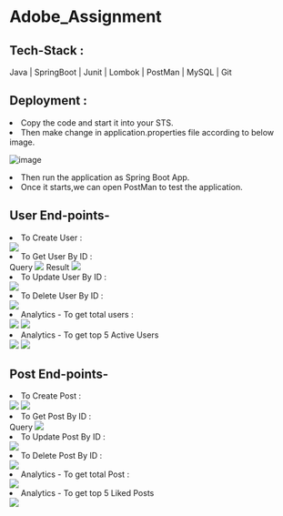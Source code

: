 # Adobe_Assignment

## Tech-Stack :
Java | SpringBoot | Junit | Lombok | PostMan | MySQL | Git

## Deployment :
<li>Copy the code and start it into your STS.</li>
<li>Then make change in application.properties file according to below image.</li>

![image](https://user-images.githubusercontent.com/107523890/230819236-b5917768-99c3-40f7-8eff-646a49049afc.png)
<li>Then run the application as Spring Boot App.</li>
<li>Once it starts,we can open PostMan to test the application.</li>

## User End-points-
<li> To Create User :</li>
<img src="https://user-images.githubusercontent.com/107523890/230820606-2c098fe2-23b5-433a-a0e8-9ea3ba244c8b.png"/>

<li> To Get User By ID :</li>
Query
<img src="https://user-images.githubusercontent.com/107523890/230820458-eb986116-bf6b-464d-be68-be678bb51f61.png"/>
Result
<img src="https://user-images.githubusercontent.com/107523890/230820207-f7290e6d-5647-421c-85d0-a05567d2df01.png"/>

<li> To Update User By ID :</li>
<img src="https://user-images.githubusercontent.com/107523890/230820873-3223bf72-6d73-4771-ab70-602aefa7c2c1.png"/>

<li> To Delete User By ID :</li>
<img src="https://user-images.githubusercontent.com/107523890/230820977-c48e3f34-6098-48ca-b4c8-da38843ab824.png"/>

<li> Analytics - To get total users :</li>
<img src="https://user-images.githubusercontent.com/107523890/230821928-109842ce-4fd8-4c26-8e80-00e6a8188628.png"/>
<img src="https://user-images.githubusercontent.com/107523890/230822384-715744b3-8cdd-4cef-ba4e-32145eccebfb.png"/>

<li> Analytics - To get top 5 Active Users</li>
<img src="https://user-images.githubusercontent.com/107523890/230822101-ea07add6-dacb-4eda-a1b8-c41452cae1a9.png"/>
<img src="https://user-images.githubusercontent.com/107523890/230822499-13eee0cf-c944-4819-8aec-32f257b1e5be.png"/>

## Post End-points-
<li> To Create Post :</li>
<img src="https://user-images.githubusercontent.com/107523890/230828002-5d761671-642f-4d8a-91db-cee8a2b3b284.png"/>
<img src="https://user-images.githubusercontent.com/107523890/230828095-60c24b32-8d1e-4d6d-8c15-d759efa8a85a.png"/>

<li> To Get Post By ID :</li>
Query
<img src="https://user-images.githubusercontent.com/107523890/230832160-1649ca64-e9f9-4563-aa23-ee46a76e6dc3.png"/>


<li> To Update Post By ID :</li>
<img src="https://user-images.githubusercontent.com/107523890/230832429-eacb502d-8f95-445e-a9e8-7b03ecc6e906.png"/>


<li> To Delete Post By ID :</li>
<img src="https://user-images.githubusercontent.com/107523890/230832556-64ee7cf3-c58f-45c4-ba3d-418b8a0f62b5.png"/>


<li> Analytics - To get total Post :</li>
<img src="https://user-images.githubusercontent.com/107523890/230832719-20912695-dc49-4bbb-a7b5-a488eb908e45.png"/>


<li> Analytics - To get top 5 Liked Posts</li>
<img src="https://user-images.githubusercontent.com/107523890/230832893-5959d073-53ce-472c-8b6d-855016ca0bb4.png"/>



